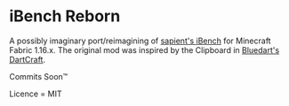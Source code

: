 # iBench Reborn
A possibly imaginary port/reimagining of [sapient's iBench](http://minecraft.curseforge.com/mc-mods/226218-ibench) for Minecraft Fabric 1.16.x. 
The original mod was inspired by the Clipboard in [Bluedart's DartCraft](https://ftbwiki.org/DartCraft).

Commits Soon™

Licence = MIT

